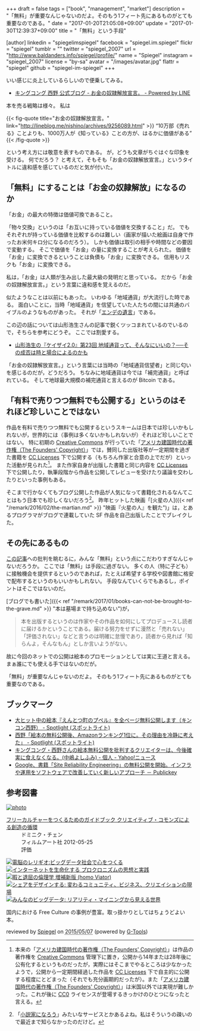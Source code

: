+++
draft = false
tags = ["book", "management", "market"]
description = "「無料」が重要なんじゃないのだよ。そのもう1フィート先にあるものがとても重要なのである。"
date = "2017-01-20T21:05:08+09:00"
update = "2017-01-30T12:39:37+09:00"
title = "「無料」という手段"

[author]
  linkedin = "spiegelimspiegel"
  facebook = "spiegel.im.spiegel"
  flickr = "spiegel"
  tumblr = ""
  twitter = "spiegel_2007"
  url = "http://www.baldanders.info/spiegel/profile/"
  name = "Spiegel"
  instagram = "spiegel_2007"
  license = "by-sa"
  avatar = "/images/avatar.jpg"
  flattr = "spiegel"
  github = "spiegel-im-spiegel"
+++

いい感じに炎上しているらしいので便乗してみる。

- [キングコング 西野 公式ブログ - お金の奴隷解放宣言。 - Powered by LINE](http://lineblog.me/nishino/archives/9256089.html)

本を売る戦略は様々。
私は

{{< fig-quote title="お金の奴隷解放宣言。" link="http://lineblog.me/nishino/archives/9256089.html" >}}
<q>10万部《売れる》ことよりも、1000万人が《知っている》ことの方が、はるかに価値がある</q>
{{< /fig-quote >}}

という考え方には敬意を表すものである。
が，どうも文章がちぐはぐな印象を受ける。
何でだろう？ と考えて，そもそも「お金の奴隷解放宣言。」というタイトルに違和感を感じているのだと気が付いた。

## 「無料」にすることは「お金の奴隷解放」になるのか

「お金」の最大の特徴は価値可換であること。

「物々交換」というのは「お互いに持っている価値を交換すること」だ。
でもそれぞれが持っている価値を比較するのは難しい（画家が描いた絵画は自身で作ったお米何キロ分になるのだろう）。
しかも価値は取引の相手や時間などの要因で変動する。
そこで価値を「お金」の量に変換することが考えられた。
価値を「お金」に変換できるということは負債も「お金」に変換できる。
信用もリスクも「お金」に変換できる。

私は，「お金」は人類が生み出した最大級の発明だと思っている。
だから「お金の奴隷解放宣言。」という言葉に違和感を覚えるのだ。

似たようなことは以前にもあった。
いわゆる「地域通貨」が大流行した時である。
面白いことに，当時「地域通貨」を信望していた人たちの間には共通のバイブルのようなものがあった。
それが「[エンデの遺言](http://www.amazon.co.jp/exec/obidos/ASIN/B008YOHIAY/baldandersinf-22/ "エンデの遺言「根源からお金を問うこと」 | 河邑 厚徳, グループ現代 | ビジネス・経済 | Kindleストア | Amazon")」である。

この辺の話については山形浩生さんの記事で鋭くツッコまれているのでいるので，そちらを参考にどうぞ。
ここでは割愛する。

- [ 山形浩生の『ケイザイ2.0』第23回 地域通貨って、そんなにいいの？──その成否は時と場合によるのかも](http://cruel.org/hotwired/hotwired23_01.html)

「お金の奴隷解放宣言。」という言葉には当時の「地域通貨信望者」と同じ匂いを感じるのだが，どうだろう。
ちなみに地域通貨は今では「補完通貨」と呼ばれている。
そして地球最大規模の補完通貨と言えるのが Bitcoin である。

## 「有料で売りつつ無料でも公開する」というのはそれほど珍しいことではない

作品を有料で売りつつ無料でも公開するというスキームは日本では珍しいかもしれないが，世界的には（事例は多くないかもしれないが）それほど珍しいことではない。
特に初期の [Creative Commons] が行っていた「[アメリカ建国時代の著作権（The Founders' Copyright）]」では，賛同した出版社等が一定期間を過ぎた書籍を [CC Licenses] 下で公開する（もちろん作家と合意の上でだが）といった活動が見られた[^fc]。
また作家自身が出版した書籍と同じ内容を [CC Licenses] 下で公開したり，執筆段階から作品を公開してレビューを受けたり議論を交わしたりといった事例もある。

[^fc]: 本来の「[アメリカ建国時代の著作権（The Founders' Copyright）]」は作品の著作権を [Creative Commons] 管理下に置き，公開から14年または28年後に公有化するというものだったが，実際にはそこまでやるところは少なかったようで，公開から一定期間経過した作品を [CC Licenses] 下で自主的に公開する程度にとどまった（それでも充分画期的だったが）。また「[アメリカ建国時代の著作権（The Founders' Copyright）]」は米国以外では実現が難しかった。これが後に [CC0] ライセンスが登場するきっかけのひとつになったと言える。

そこまで行かなくてもブログ公開した作品が人気になって書籍化されるなんてことはもう日本でも珍しくないだろう[^s]。
昨年ヒットした映画「[火星の人]({{< ref "/remark/2016/02/the-martian.md" >}} "映画『火星の人』を観た")」は，とあるプログラマがブログで連載していた SF 作品を自己出版したことでブレイクした。

[^s]: 「[小説家になろう](http://syosetu.com/)」みたいなサービスとかあるよね。私はそういうの疎いので最近まで知らなかったのだけど。

## その先にあるもの

[この記事]への批判を眺むるに，みんな「無料」という点にこだわりすぎなんじゃないだろうか。
ここでは「無料」は手段に過ぎない。
多くの人（特に子ども）に接触機会を提供するというのであれば，たとえば希望する学校や図書館に格安で配布するというのもいいかもしれない。
手段なんていくらでもあるし，ポイントはそこではないのだ。

[ブログでも書いた]({{< ref "/remark/2017/01/books-can-not-be-brought-to-the-grave.md" >}} "本は墓場まで持ち込めない")が，

>本を出版するというのは作家やその作品を如何にしてプロデュースし読者に届けるかということである。届ける努力をせずに漫然と「売れない」「評価されない」などと言うのは明確に怠慢であり，読者から見れば「知らんよ，そんなもん」としか言いようがない。

故に今回のネットでの公開は絵本のプロモーションとしては実に王道と言える。
まぁ誰にでも使える手ではないのだが。

「無料」が重要なんじゃないのだよ。
そのもう1フィート先にあるものがとても重要なのである。

## ブックマーク

- [大ヒット中の絵本『えんとつ町のプペル』を全ページ無料公開します（キンコン西野） - Spotlight (スポットライト)](http://spotlight-media.jp/article/370505056378315909)
- [西野「絵本の無料公開後、Amazonランキング1位に。その理由を冷静に考えた」 - Spotlight (スポットライト)](http://spotlight-media.jp/article/371477452226041923)
- [キングコング・西野さんの絵本無料公開を批判するクリエイターは、今後確実に食えなくなる。(中嶋よしふみ) - 個人 - Yahoo!ニュース](http://bylines.news.yahoo.co.jp/nakajimayoshifumi/20170126-00066990/)
- [Google、書籍「Site Reliability Engineering」の無料公開を開始。インフラや運用をソフトウェアで改善していく新しいアプローチ － Publickey](http://www.publickey1.jp/blog/17/googlesite_reliability_engineering.html)

[この記事]: http://lineblog.me/nishino/archives/9256089.html "キングコング 西野 公式ブログ - お金の奴隷解放宣言。 - Powered by LINE"
[Creative Commons]: https://creativecommons.org/ "Creative Commons"
[CC Licenses]: https://creativecommons.org/licenses/ "ライセンスについて - Creative Commons"
[CC0]: https://creativecommons.org/publicdomain/zero/1.0/ "Creative Commons — CC0 1.0 Universal"
[アメリカ建国時代の著作権（The Founders' Copyright）]: https://wiki.creativecommons.org/wiki/Founders_Copyright "Founders Copyright - Creative Commons"

## 参考図書

<div class="hreview" ><a class="item url" href="http://www.amazon.co.jp/exec/obidos/ASIN/4845911744/baldandersinf-22/"><img src="http://ecx.images-amazon.com/images/I/51pDWTdSdlL._SL160_.jpg" alt="photo" class="photo"  /></a><dl ><dt class="fn"><a class="item url" href="http://www.amazon.co.jp/exec/obidos/ASIN/4845911744/baldandersinf-22/">フリーカルチャーをつくるためのガイドブック  クリエイティブ・コモンズによる創造の循環</a></dt><dd>ドミニク・チェン </dd><dd>フィルムアート社 2012-05-25</dd><dd>評価<abbr class="rating" title="4"><img src="http://g-images.amazon.com/images/G/01/detail/stars-4-0.gif" alt="" /></abbr> </dd></dl><p class="similar"><a href="http://www.amazon.co.jp/exec/obidos/ASIN/4757103581/baldandersinf-22/" target="_top"><img src="http://images.amazon.com/images/P/4757103581.09._SCTHUMBZZZ_.jpg"  alt="電脳のレリギオ:ビッグデータ社会で心をつくる"  /></a> <a href="http://www.amazon.co.jp/exec/obidos/ASIN/4791767160/baldandersinf-22/" target="_top"><img src="http://images.amazon.com/images/P/4791767160.09._SCTHUMBZZZ_.jpg"  alt="インターネットを生命化する プロクロニズムの思想と実践"  /></a> <a href="http://www.amazon.co.jp/exec/obidos/ASIN/4778314379/baldandersinf-22/" target="_top"><img src="http://images.amazon.com/images/P/4778314379.09._SCTHUMBZZZ_.jpg"  alt="暇と退屈の倫理学 増補新版 (homo Viator)"  /></a> <a href="http://www.amazon.co.jp/exec/obidos/ASIN/4761525649/baldandersinf-22/" target="_top"><img src="http://images.amazon.com/images/P/4761525649.09._SCTHUMBZZZ_.jpg"  alt="シェアをデザインする: 変わるコミュニティ、ビジネス、クリエイションの現場"  /></a> <a href="http://www.amazon.co.jp/exec/obidos/ASIN/4757103506/baldandersinf-22/" target="_top"><img src="http://images.amazon.com/images/P/4757103506.09._SCTHUMBZZZ_.jpg"  alt="みんなのビッグデータ: リアリティ・マイニングから見える世界"  /></a> </p>
<p class="description">国内における Free Culture の事例が豊富。取っ掛かりとしてはちょうどよい本。</p>
<p class="gtools" >reviewed by <a href='#maker' class='reviewer'>Spiegel</a> on <abbr class="dtreviewed" title="2015-05-07">2015/05/07</abbr> (powered by <a href="http://www.goodpic.com/mt/aws/index.html" >G-Tools</a>)</p>
</div>
